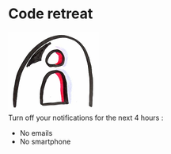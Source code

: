 # Code retreat
![Code retreat](photos/code-retreat.png)  
Turn off your notifications for the next 4 hours :
* No emails
* No smartphone 